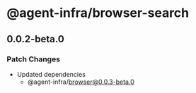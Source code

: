 # @agent-infra/browser-search

## 0.0.2-beta.0

### Patch Changes

- Updated dependencies
  - @agent-infra/browser@0.0.3-beta.0
